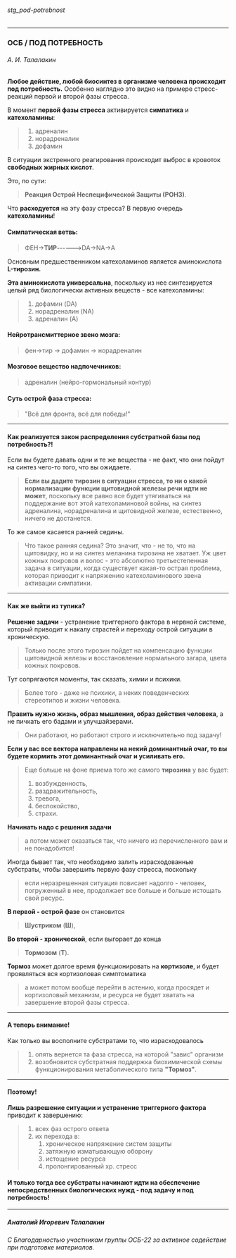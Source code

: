 ###### stg_pod-potrebnost

***
### ОСБ / ПОД ПОТРЕБНОСТЬ
###### А. И. Талалакин

**Любое действие, любой биосинтез в организме человека происходит под потребность.** Особенно наглядно это видно на примере стресс-реакций первой и второй фазы стресса.

В момент **первой фазы стресса** активируется **симпатика** и **катехоламины**: 
> 1. адреналин
> 2. норадреналин
> 3. дофамин  

В ситуации экстренного реагирования происходит выброс в кровоток **свободных жирных кислот**. 

Это, по сути: 
> **Реакция Острой Неспецифической Защиты (РОНЗ)**. 

Что **расходуется** на эту фазу стресса? В первую очередь **катехоламины**!

#### Симпатическая ветвь: 
> ФЕН→**ТИР**------>DA→NA→A

Основным предшественником катехоламинов является аминокислота **L-тирозин.** 

**Эта аминокислота универсальна**, поскольку из нее синтезируется целый ряд биологически активных веществ - все катехоламины: 
> 1. дофамин (DA)
> 2. норадреналин (NA)
> 3. адреналин  (A) 

#### Нейротрансмиттерное звено мозга: 
> фен→тир → дофамин → норадреналин 

####  Мозговое вещество надпочечников: 
> адреналин (нейро-гормональный контур)

#### Суть острой фаза стресса:     
> "Всё для фронта, всё для победы!"

***
#### Как реализуется закон распределения субстратной базы под потребность?!

Если вы будете давать одни и те же вещества - не факт, что они пойдут на синтез чего-то того, что вы ожидаете. 
> **Если вы дадите тирозин в ситуации стресса, то ни о какой нормализации функции щитовидной железы речи идти не может**, поскольку все равно все будет утягиваться на поддержание вот этой катехоламиновой войны, на синтез адреналина, норадреналина и щитовидной железе, естественно, ничего не достанется.

То же самое касается ранней седины. 
> Что такое ранняя седина? Это значит, что - не то, что на щитовидку, но и на синтез меланина тирозина не хватает. Уж цвет кожных покровов и волос - это абсолютно третьестепенная задача в ситуации, когда существует какая-то острая проблема, которая приводит к напряжению катехоламинового звена активации симпатики.

***
#### Как же выйти из тупика?

**Решение задачи** - устранение триггерного фактора в нервной системе, который приводит к накалу страстей и переходу острой ситуации в хроническую. 

> Только после этого тирозин пойдет на компенсацию функции щитовидной железы и восстановление нормального загара, цвета кожных покровов.

Тут сопрягаются моменты, так сказать, химии и психики. 
> Более того - даже не психики, а неких поведенческих стереотипов и жизни человека. 

**Править нужно жизнь, образ мышления, образ действия человека**, а не пичкать его бадами и улучшайзерами.
> Они работают, но работают строго и исключительно под задачу!  

**Если у вас все вектора направлены на некий доминантный очаг, то вы будете кормить этот доминантный очаг и усиливать его.** 
> Еще больше на фоне приема того же самого **тирозина** у вас будет: 
> 1. возбужденность, 
> 2. раздражительность, 
> 3. тревога, 
> 4. беспокойство, 
> 5. страхи.   

**Начинать надо с решения задачи**
> а потом может оказаться так, что ничего из перечисленного вам и не понадобится!

Иногда бывает так, что необходимо залить израсходованные субстраты, чтобы завершить первую фазу стресса, поскольку 
> если неразрешенная ситуация повисает надолго - человек, погруженный в нее, продолжает все больше и больше истощать свой ресурс. 

**В первой - острой фазе** он становится
> **Шустриком** (**Ш**), 
 
**Во второй - хронической**, если выгорает до конца 
> **Тормозом** (**Т**). 

**Тормоз** может долгое время функционировать на **кортизоле**, и будет проявляться вся кортизоловая симптоматика 
> а может потом вообще перейти в астению, когда просядет и кортизоловый механизм, и ресурса не будет хватать на завершение второй фазы стресса. 

***
#### А теперь внимание!

Как только вы восполните субстратами то, что израсходовалось
> 1. опять вернется та фаза стресса, на которой "завис" организм
> 2. возобновится субстратная поддержка биохимической схемы функционирования метаболического типа **"Тормоз"**. 

***
#### Поэтому! 
**Лишь разрешение ситуации и устранение триггерного фактора** приводит к завершению:
> 1. всех фаз острого ответа
> 2. их перехода в: 
>     1. хроническое напряжение систем защиты
>     2. затяжную изматывающую оборону
>     3. истощение ресурса
>     4. пролонгированный хр. стресс 

#### И только тогда все субстраты начинают идти на обеспечение непосредственных биологических нужд - под задачу и под потребность!

***
##### Анатолий Игоревич Талалакин
###### С Благодарностью участникам группы ОСБ-22 за активное содействие при подготовке материалов.
